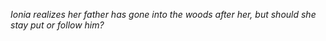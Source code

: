 *Ionia realizes her father has gone into the woods after her, but should she stay put or follow him?*